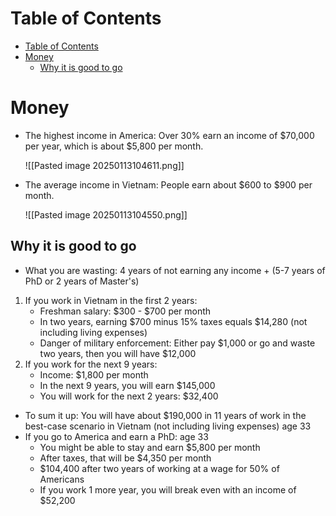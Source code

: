 # Table of Contents
- [Table of Contents](#table-of-contents)
- [Money](#money)
	- [Why it is good to go](#why-it-is-good-to-go)

# Money
- The highest income in America: Over 30% earn an income of $70,000 per year, which is about $5,800 per month.
  
  ![[Pasted image 20250113104611.png]] 

- The average income in Vietnam: People earn about $600 to $900 per month.

  ![[Pasted image 20250113104550.png]]

## Why it is good to go
- What you are wasting: 4 years of not earning any income + (5-7 years of PhD or 2 years of Master's)
1. If you work in Vietnam in the first 2 years:
	- Freshman salary: $300 - $700 per month
	- In two years, earning $700 minus 15% taxes equals $14,280 (not including living expenses)
	- Danger of military enforcement: Either pay $1,000 or go and waste two years, then you will have $12,000
2. If you work for the next 9 years:
	- Income: $1,800 per month
	- In the next 9 years, you will earn $145,000
	- You will work for the next 2 years: $32,400
- To sum it up: You will have about $190,000 in 11 years of work in the best-case scenario in Vietnam (not including living expenses) age  33  
- If you go to America and earn a PhD: age 33
	- You might be able to stay and earn $5,800 per month
	- After taxes, that will be $4,350 per month
	- $104,400 after two years of working at a wage for 50% of Americans
	- If you work 1 more year, you will break even with an income of $52,200